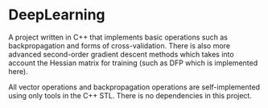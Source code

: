 # DeepLearning

A project written in C++ that implements basic operations such as backpropagation and forms of cross-validation. There is also more advanced second-order gradient descent methods which takes into account the Hessian matrix for training (such as DFP which is implemented here). 

All vector operations and backpropagation operations are self-implemented using only tools in the C++ STL. There is no dependencies in this project.
